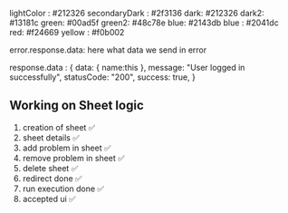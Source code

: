 lightColor : #212326
secondaryDark : #2f3136
dark: #212326
dark2: #13181c
green: #00ad5f
green2: #48c78e
blue: #2143db
blue : #2041dc
red: #f24669
yellow : #f0b002

error.response.data: here what data we send in error

response.data : {
data: {
name:this
},
message: "User logged in successfully",
statusCode: "200",
success: true,
}


## Working on Sheet logic
1. creation of sheet ✅
2. sheet details ✅
3. add problem in sheet ✅
4. remove problem in sheet ✅
5. delete sheet ✅
6. redirect done ✅ 
7. run execution done ✅ 
8. accepted ui ✅ 

